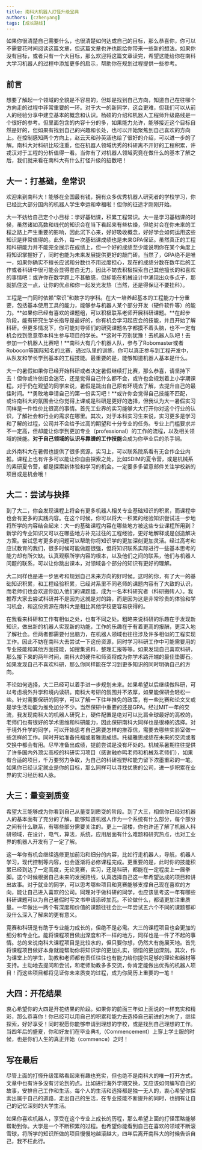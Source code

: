 ```yaml
---
title: 南科大机器人打怪升级宝典
authors: [czhenyang]
tags: [成长路线]
---
```

如果你很清楚自己需要什么，也很清楚如何达成自己的目标，那么恭喜你，你可以不需要花时间阅读这篇文章，但这篇文章也许也能给你带来一些新的想法。如果你没有目标，或者只有一个大目标，那么欢迎将这篇文章读完，希望这能给你在南科大学习机器人的过程中添加更多的启示，帮助你在规划过程提供一些参考。
<!--truncate-->

## 前言

想要了解起一个领域的全貌是不容易的，但却是找到自己方向，知道自己在往哪个方向走的过程中非常重要的一环。对于大一的新同学，这会更难，但我们可以从前人的经验分享中建立基本的概念和认识。杨硕的介绍和机器人工程师升级路线是一个很好的参考。但里面包含的内容十分的多，如果能力允许，能够接近这个目标自然是好的，但如果有找到自己的兴趣和长处，也可以开始聚焦到自己喜欢的方向上。在控制感知两个方向上，赵云天和孙英涵也给了很好的介绍，可以进一步的了解。南科大对科研比较注重，但在机器人领域优秀的科研离不开好的工程积累，许戎汉对于工程的分析值得一看。当你有了对机器人领域究竟在做什么的基本了解之后，我们就来看在南科大有什么打怪升级的招数吧！

## 大一：打基础，垒常识

欢迎来到南科大！能够在全国最有钱，拥有众多优秀机器人研究者的学校学习，你已经比大部分国内的机器人学生幸运和幸福啦！但你的征途才刚刚开始。

大一不妨给自己定个小目标：学好基础课，积累工程常识。大一是学习基础课的时候，虽然诸如高数和线代的知识会在当下看起来有些枯燥，但绝对会在你未来的工程之路上产生重要的影响，因此沉下心来，好好吸收概念，好好学会如何运用这些知识是非常值得的。此外，每一次基础课成绩也是未来GPA保证。虽然真正的工程和科研能力并不能完全展示在成绩上，但一个好的成绩至少能说明你在某个角度上将知识掌握好了，同时也能为未来发展提供更好的敲门砖。当然了，GPA绝不是唯一，如果你确实不擅长应试和分数也不用过度担心，现在的成绩分数在数年后的工作或者科研中很可能会显得苍白无力。因此不妨去积极探索自己其他擅长的和喜欢的事情吧：或许你在数学题上不甚敏感，但却能在机械设计中涌现出众多点子，那就抓住这一点，让你的优点和你一起发光发热（当然，还是得保证不要挂科）。

工程是一门同时依赖“常识”和数字的学科。在大一培养起基本的工程能力十分重要，包括基本使用工具的能力，能够参与机器人某个部分开发（硬件软件等）的能力。**如果你已经有喜欢的课题组，可以积极联系老师开展科研课题。**在起步阶段，能有研究生学长指导是最好的，你有机会学习起应会的技能，并且开始了解科研。但更多情况下，你可能对导师们的研究课题名字都摸不着头脑，也不一定有机会找到愿意带本科生参与项目的学长。**这时千万别犹豫！去机器人队吧！去参加一个机器人比赛吧！**南科大有几个机器人队，参与了Robomaster或者Robocon等国际知名的比赛，通过队里的训练，你可以真正参与到工程开发中，从队友和学长学到基本的工程技能。最重要的是，能够知道机器人基本是什么。

大一的暑假如果你已经开始科研或者决定暑假继续打比赛，那么恭喜，请坚持下去！但你或许依旧会迷茫，还是觉得自己什么都不会，或许也会规划着上小学期课程。对于仍在观望的同学来说，暑假是跳出自己原有环境去了解，去提升自己的最佳时间。**勇敢地申请自己的第一份实习吧！**或许你会觉得自己技能不匹配，或许南科大的氛围会让你觉得上课或是科研是更好的选择，但我认为大一暑假实习同样是一件性价比很高的事情。首先工业界的实习能够大大打开你对这个行业的认识，了解社会和行业的需求在哪里。其次，对于本科实习生来说，实习更多是学习和了解的过程，公司并不会给予过高的期望和十分专业的任务。专业上门槛要求并不一定高，但却能让你学到更加专业（professional）的工作的流程，以及相关领域的技能。**对于自己领域的认识与靠谱的工作技能**会成为你毕业后的杀手锏。

此外南科大在暑假也提供了很多资源。实习上，可以联系院系看有无合作企业内推。课程上也有许多可以能让你自由探索之处，比如SDIM的夏令营，或是机械系的素研夏令营，都是探索新体验和学习的机会。一定要多多留意邮件关注学校新的项目或是机会哦！

## 大二：尝试与抉择

到了大二，你会发现课程上将会有更多机器人相关专业基础知识的积累，而课程中也会有更多的实践内容。在这个时候，你可以将大一积累的经验知识尝试进一步地将所学的内容结合起来：大一的基础课程内容在哪些地方被这些专业课程所用到？新学的专业知识又可以在哪些地方补充过往的工程经验，更好地解释或是创造解决方案。尝试思考更多的问题可以帮助你将知识学的更加深刻更加灵活。经过高考和应试教育的我们，很多时候可能做题很强，但将知识联系实际进行一些基本思考的能力却有所欠缺。认真观察所学内容的根本，以及他们之间的联系，他们与机器人问题的联系，可以让你跳出课本，对领域各个部分的知识有更好的理解。

大二同样也是进一步思考和规划自己未来方向的好时候。这时的你，有了大一的基础知识积累，和工程经验积累，已经对系里不同老师的课题内容有了大致的认识，而老师们也会欢迎你加入他们的课题组，成为一名本科研究者（科研搬砖人）。我推荐大家去尝试科研并不是因为这就是对的路，而是因为这是非常珍贵的体验和学习机会，和这份资源在南科大是相比其他学校更容易获得的。

在我看来科研和工作有相似之处，也有不同之处。粗略来说科研的乐趣在于发现新知识，做出新的机器人实现新的功能，工作的乐趣在于有着更高的报酬，更深入地了解社会。但两者都需要付出脑力，在机器人领域也往往涉及许多相似的工程实现工作。因此不妨在南科大去尝试一下这份资源，同时学习科研工作中可能需要用的专业技能和其他方面技能，如搜集资料，整理汇报等等。如果发现自己喜欢科研，那么接下来的两年时间，南科大的硬件和师资将成为你学术路开端的最佳垫脚石。如果发现自己不喜欢科研，那么你同样能在学习到更多知识的同时明确自己的方向。

不论如何选择，大二已经可以着手进一步规划未来。如果希望以后继续做科研，可以考虑境外升学和境内读研。南科大考研的氛围并不浓厚，如果能保研会轻松一些。针对需要保研的同学，可以了解一下往年推免的政策，有一些比赛和论文又或是学生活动能为推免加分不少。当然保研中重要的还是GPA。经过MIT一年的交流，我发现南科大的机器人研究上，硬件配置是绝对可以比肩全球最好的高校的，老师们也有很好的学术思维和科研能力，因此保研南科大同样也是很棒的选择。对于境外升学的同学，可以开始思考自己需要怎样的推荐信，需要去哪些实验室做一些怎样的工作。同时开始准备托福或者雅思成绩。托福雅思成绩在未来的交流或者交换中都会有用。尽早准备出成绩，提前尝试是没有坏处的。机械系暑期往往提供了许多国内外顶尖高校的科研实习项目（感谢融亦鸣老师和机械系老师们），如果有合适的项目，千万要努力争取，为自己的科研视野和能力留下浓墨重彩的一笔。如果你已经认定就业是你的目标，那么同样可以寻找优质的公司，进一步积累在业界的实习经历和人脉。

## 大三：量变到质变

希望大三能够成为你看到自己从量变到质变的阶段。到了大三，相信你已经对机器人的基本面有了充分的了解，能够知道机器人作为一个系统有什么部分，每个部分之间有什么联系，有哪些部分需要关注的。更上一层楼，你也许还了解了机器人科研领域，在设计，电气，算法，系统，应用层面有什么难题和研究热点，也对工业界的机器人开发有了一定了解。

这一年你有机会继续选修更加前沿和细分的内容，比如行走机器人，导航，机器人学习，现代控制等内容，也会逐渐将必修课程完成。更重要的是，此时你的技能积累已经到达了一定高度，无论竞赛，实习，还是科研，都能在一定程度上一展拳脚。这个时候根据自己未来的发展路线，认真选择自己这一年希望达成的项目和讲出故事。对于就业的同学，可以思考哪些项目和竞赛能够支撑自己现在喜欢的方向，能让自己进入喜欢的公司。同理对于做科研的同学，也应该思考这一年有哪些科研课题可以为自己暑假时写文书申请添砖加瓦。不论做什么，都请更加注重质量。一年做出一两个有深度和价值的课题往往会比一年尝试五六个不同的课题都却没什么深入了解来的更有意义。

竞赛和科研是有助于专业能力成长的，但绝不是必需。大三的课程项目也会更加的细分和专业化。能将课程项目做出深度和不一样的地方，同样也是一件了不起的事情。总的来说南科大课程项目是比较水的，但只要你想，仍然大有施展天地。首先将课程项目做好本身就能帮助你将知识学的更加扎实，领悟的更加深刻。其次，作为课堂上的学生，助教和老师都有责任往往也有能力给你提供足够的理论和器材等支持。主动地去提问和尝试，和老师助教多多交流，你肯定能做出优秀的机器人项目！而这些项目都将见证你未来质变的过程，成为你简历上重要的一笔！

## 大四：开花结果

衷心希望你的大四是开花结果的阶段。如果你的前面三年如上面说的一样充实和精彩，那么恭喜你！你已经可以用自己的积累和能力去选择自己前进的方向了，继续探索，好好享受！同时祝愿你能够申请到理想的学校，或是找到自己理想的工作。当四年后的盛夏，你和好友们在毕业典礼（Commencement）上穿上学士服的时候，也是你们人生的真正开始（commence）之时！

## 写在最后

尽管上面的打怪升级策略看起来有趣也充实，但也绝不是南科大的唯一打开方式，文章中也有许多没有讨论到的点。比如进行海外学期交换，又应该如何编写自己的故事，安排自己工作和生活。每个人的生活和选择都是独一无人的，衷心希望你探索出属于自己的道路，走出自己的生活，在专业技能不断提升的同时，也拥有让自己的记忆深刻的大学生活。

如果你喜欢机器人，享受在这个专业上成长的历程，那么希望上面的打怪策略能够帮助到你。大学是一个不断积累的过程。也希望你能看到自己在喜欢的领域不断滚雪球，将所学的知识所做的项目慢慢地越滚越大，四年后离开南科大的时候告诉自己，我不枉此行。
